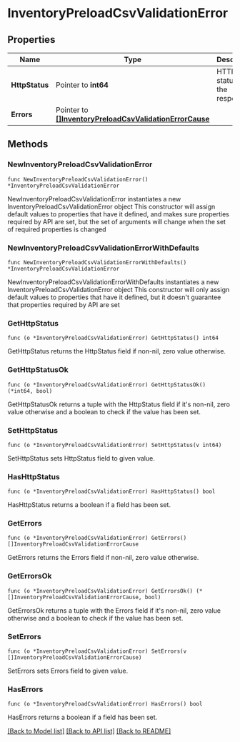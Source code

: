 # InventoryPreloadCsvValidationError

## Properties

Name | Type | Description | Notes
------------ | ------------- | ------------- | -------------
**HttpStatus** | Pointer to **int64** | HTTP status of the response | [optional] 
**Errors** | Pointer to [**[]InventoryPreloadCsvValidationErrorCause**](InventoryPreloadCsvValidationErrorCause.md) |  | [optional] 

## Methods

### NewInventoryPreloadCsvValidationError

`func NewInventoryPreloadCsvValidationError() *InventoryPreloadCsvValidationError`

NewInventoryPreloadCsvValidationError instantiates a new InventoryPreloadCsvValidationError object
This constructor will assign default values to properties that have it defined,
and makes sure properties required by API are set, but the set of arguments
will change when the set of required properties is changed

### NewInventoryPreloadCsvValidationErrorWithDefaults

`func NewInventoryPreloadCsvValidationErrorWithDefaults() *InventoryPreloadCsvValidationError`

NewInventoryPreloadCsvValidationErrorWithDefaults instantiates a new InventoryPreloadCsvValidationError object
This constructor will only assign default values to properties that have it defined,
but it doesn't guarantee that properties required by API are set

### GetHttpStatus

`func (o *InventoryPreloadCsvValidationError) GetHttpStatus() int64`

GetHttpStatus returns the HttpStatus field if non-nil, zero value otherwise.

### GetHttpStatusOk

`func (o *InventoryPreloadCsvValidationError) GetHttpStatusOk() (*int64, bool)`

GetHttpStatusOk returns a tuple with the HttpStatus field if it's non-nil, zero value otherwise
and a boolean to check if the value has been set.

### SetHttpStatus

`func (o *InventoryPreloadCsvValidationError) SetHttpStatus(v int64)`

SetHttpStatus sets HttpStatus field to given value.

### HasHttpStatus

`func (o *InventoryPreloadCsvValidationError) HasHttpStatus() bool`

HasHttpStatus returns a boolean if a field has been set.

### GetErrors

`func (o *InventoryPreloadCsvValidationError) GetErrors() []InventoryPreloadCsvValidationErrorCause`

GetErrors returns the Errors field if non-nil, zero value otherwise.

### GetErrorsOk

`func (o *InventoryPreloadCsvValidationError) GetErrorsOk() (*[]InventoryPreloadCsvValidationErrorCause, bool)`

GetErrorsOk returns a tuple with the Errors field if it's non-nil, zero value otherwise
and a boolean to check if the value has been set.

### SetErrors

`func (o *InventoryPreloadCsvValidationError) SetErrors(v []InventoryPreloadCsvValidationErrorCause)`

SetErrors sets Errors field to given value.

### HasErrors

`func (o *InventoryPreloadCsvValidationError) HasErrors() bool`

HasErrors returns a boolean if a field has been set.


[[Back to Model list]](../README.md#documentation-for-models) [[Back to API list]](../README.md#documentation-for-api-endpoints) [[Back to README]](../README.md)



